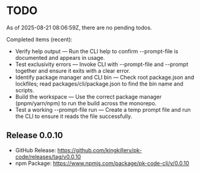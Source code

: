 # TODO

As of 2025-08-21 08:06:59Z, there are no pending todos.

Completed items (recent):
- Verify help output — Run the CLI help to confirm --prompt-file is documented and appears in usage.
- Test exclusivity errors — Invoke CLI with --prompt-file and --prompt together and ensure it exits with a clear error.
- Identify package manager and CLI bin — Check root package.json and lockfiles; read packages/cli/package.json to find the bin name and scripts.
- Build the workspace — Use the correct package manager (pnpm/yarn/npm) to run the build across the monorepo.
- Test a working --prompt-file run — Create a temp prompt file and run the CLI to ensure it reads the file successfully.

## Release 0.0.10

- GitHub Release: https://github.com/kingkillery/pk-code/releases/tag/v0.0.10
- npm Package: https://www.npmjs.com/package/pk-code-cli/v/0.0.10
